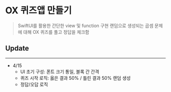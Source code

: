 # OX 퀴즈앱 만들기
> SwiftUI를 활용한 간단한 view 및 function 구현
> 랜덤으로 생성되는 곱셈 문제에 대해 OX 퀴즈를 풀고 정답을 체크함

## Update
* * *
- 4/15
  - UI 초기 구성: 폰트 크기 통일, 블록 간 간격
  - 퀴즈 시작 로직: 옳은 결과 50% / 틀린 결과 50% 랜덤 생성
  - 정답/오답 로직
